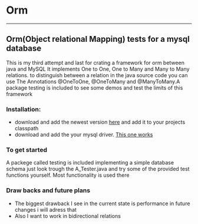 <h1>Orm</h1>
<hr>
<h2>Orm(Object relational Mapping) tests for a mysql database</h2>
<p>
This is my third attempt and last for crating a framework for orm between java and MySQL It implements One to One, One to Many and Many to Many relations. to distinguish between a relation in the java source code you can use The Annotations @OneToOne, @OneToMany and @ManyToMany.A package testing is included to see some demos and test the limits of this framework
</p>
<p><h3>Installation:</h3></p>
<p>
<ul>
  <li>download and add the newest version <a href="https://github.com/TimoLehnertz/orm/raw/main/orm-beta-1.3.jar">here</a> and add it to your projects classpath</li>
  <li>download and add the your mysql driver. <a href="https://dev.mysql.com/downloads/connector/j/">This one works</a></li>
</ul>
</p>

<h3>To get started</h3>
<p>
A packege called testing is included implementing a simple database schema
just look trough the A_Tester.java and try some of the provided test functions yourself.
Most functionality is used there
</p>

<h3>Draw backs and future plans</h3>
<ul>
  <li>The biggest drawback I see in the current state is performance in future changes i will adress that</li>
  <li>Also I want to work in bidirectional relations</li>
</ul>
